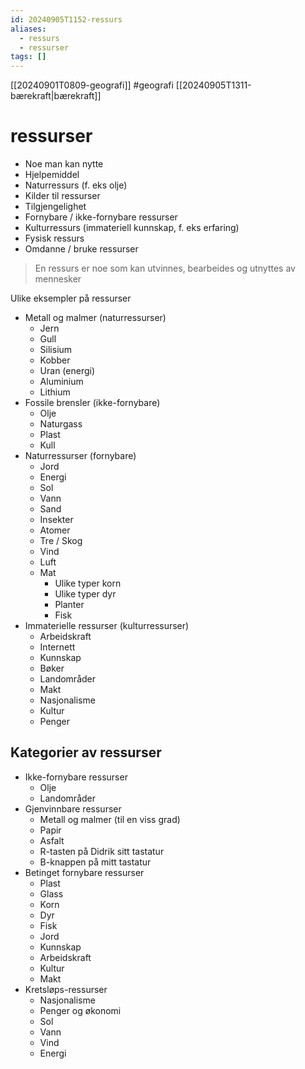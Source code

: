 ```yaml
---
id: 20240905T1152-ressurs
aliases:
  - ressurs
  - ressurser
tags: []
---
```


[[20240901T0809-geografi]] #geografi [[20240905T1311-bærekraft|bærekraft]]

# ressurser

- Noe man kan nytte
- Hjelpemiddel
- Naturressurs (f. eks olje)
- Kilder til ressurser
- Tilgjengelighet
- Fornybare / ikke-fornybare ressurser
- Kulturressurs (immateriell kunnskap, f. eks erfaring)
- Fysisk ressurs
- Omdanne / bruke ressurser

> En ressurs er noe som kan utvinnes, bearbeides og utnyttes av mennesker

Ulike eksempler på ressurser

- Metall og malmer (naturressurser)
  - Jern
  - Gull
  - Silisium
  - Kobber
  - Uran (energi)
  - Aluminium
  - Lithium
- Fossile brensler (ikke-fornybare)
  - Olje
  - Naturgass
  - Plast
  - Kull
- Naturressurser (fornybare)
  - Jord
  - Energi
  - Sol
  - Vann
  - Sand
  - Insekter
  - Atomer
  - Tre / Skog
  - Vind
  - Luft
  - Mat
    - Ulike typer korn
    - Ulike typer dyr
    - Planter
    - Fisk
- Immaterielle ressurser (kulturressurser)
  - Arbeidskraft
  - Internett
  - Kunnskap
  - Bøker
  - Landområder
  - Makt
  - Nasjonalisme
  - Kultur
  - Penger

## Kategorier av ressurser

- Ikke-fornybare ressurser
  - Olje
  - Landområder
- Gjenvinnbare ressurser
  - Metall og malmer (til en viss grad)
  - Papir
  - Asfalt
  - R-tasten på Didrik sitt tastatur
  - B-knappen på mitt tastatur
- Betinget fornybare ressurser
  - Plast
  - Glass
  - Korn
  - Dyr
  - Fisk
  - Jord
  - Kunnskap
  - Arbeidskraft
  - Kultur
  - Makt
- Kretsløps-ressurser
  - Nasjonalisme
  - Penger og økonomi
  - Sol
  - Vann
  - Vind
  - Energi
